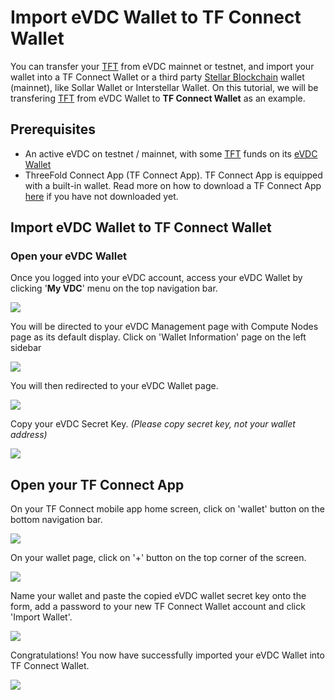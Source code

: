 # Import eVDC Wallet to TF Connect Wallet

You can transfer your [TFT](threefold__threefold_token) from eVDC mainnet or testnet, and import your wallet into a TF Connect Wallet or a third party [Stellar Blockchain](threefold__stellar_blockchain) wallet (mainnet), like Sollar Wallet or Interstellar Wallet. On this tutorial, we will be transfering [TFT](threefold__threefold_token) from eVDC Wallet to **TF Connect Wallet** as an example.

## Prerequisites

- An active eVDC on testnet / mainnet, with some [TFT](threefold__threefold_token) funds on its [eVDC Wallet](cloud__evdc_wallet.md)
- ThreeFold Connect App (TF Connect App). TF Connect App is equipped with a built-in wallet. Read more on how to download a TF Connect App [here](sdk__threefold_connect_install.md) if you have not downloaded yet.

## Import eVDC Wallet to TF Connect Wallet

### Open your eVDC Wallet

Once you logged into your eVDC account, access your eVDC Wallet by clicking '**My VDC**' menu on the top navigation bar.

![](cloud__myvdc.png  )

You will be directed to your eVDC Management page with Compute Nodes page as its default display. Click on 'Wallet Information' page on the left sidebar

![](cloud__walletpage.png  )

You will then redirected to your eVDC Wallet page.

![](cloud__walletinfo.png  )

Copy your eVDC Secret Key. _(Please copy secret key, not your wallet address)_

![](cloud__copy_secret.png  )

## Open your TF Connect App

On your TF Connect mobile app home screen, click on 'wallet' button on the bottom navigation bar.

![](cloud__tfconnect_home.jpg  )

On your wallet page, click on '+' button on the top corner of the screen.

![](cloud__tfconnect_wallet.jpg  )

Name your wallet and paste the copied eVDC wallet secret key onto the form, add a password to your new TF Connect Wallet account and click 'Import Wallet'.

![](cloud__importwallettf.jpg  )

Congratulations! You now have successfully imported your eVDC Wallet into TF Connect Wallet.

![](cloud__successimport.jpg  )